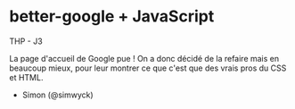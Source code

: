 # better-google + JavaScript
THP - J3

La page d'accueil de Google pue ! On a donc décidé de la refaire mais en beaucoup mieux, pour leur montrer ce que c'est que des vrais pros du CSS et HTML.

 - Simon (@simwyck)
